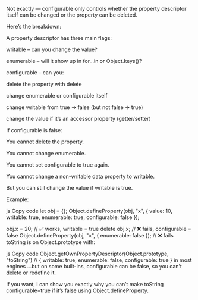 Not exactly — configurable only controls whether the property descriptor itself can be changed or the property can be deleted.

Here’s the breakdown:

A property descriptor has three main flags:

writable – can you change the value?

enumerable – will it show up in for...in or Object.keys()?

configurable – can you:

delete the property with delete

change enumerable or configurable itself

change writable from true → false (but not false → true)

change the value if it’s an accessor property (getter/setter)

If configurable is false:

You cannot delete the property.

You cannot change enumerable.

You cannot set configurable to true again.

You cannot change a non-writable data property to writable.

But you can still change the value if writable is true.

Example:

js
Copy code
let obj = {};
Object.defineProperty(obj, "x", {
  value: 10,
  writable: true,
  enumerable: true,
  configurable: false
});

obj.x = 20; // ✅ works, writable = true
delete obj.x; // ❌ fails, configurable = false
Object.defineProperty(obj, "x", { enumerable: false }); // ❌ fails
toString is on Object.prototype with:

js
Copy code
Object.getOwnPropertyDescriptor(Object.prototype, "toString")
// { writable: true, enumerable: false, configurable: true } in most engines
…but on some built-ins, configurable can be false, so you can’t delete or redefine it.

If you want, I can show you exactly why you can’t make toString configurable=true if it’s false using Object.defineProperty.